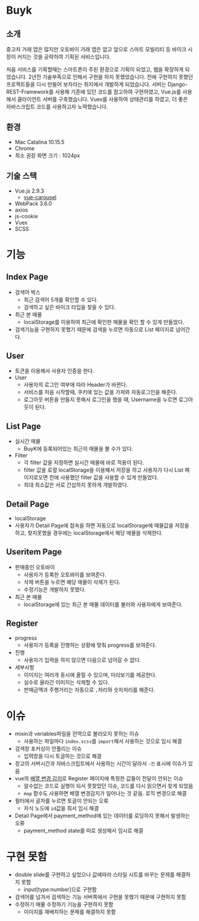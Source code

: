 # Buyk

## 소개

중고차 거래 앱은 많지만 오토바이 거래 앱은 없고 앞으로 스마트 모빌리티 등 바이크 시장이 커지는 것을 공략하여 기획된 서비스입니다. 

처음 서비스를 기획할때는 스마트폰이 주된 환경으로 기획이 되었고, 웹을 확장하게 되었습니다. 2년전 기술부족으로 인해서 구현을 하지 못했었습니다. 전에 구현하지 못했던 프로젝트들을 다시 만들어 보자라는 취지에서 개발하게 되었습니다. 서버는 Django-REST-Framework를 사용해 기존에 있던 코드를 참고하여 구현하였고, Vue.js를 사용해서 클라이언트 서버를 구축했습니다. Vuex를 사용하여 상태관리를 하였고, 더 좋은 자바스크립트 코드를 사용하고자 노력했습니다.

## 환경

- Mac Catalina 10.15.5
- Chrome 
- 최소 권장 화면 크기 : 1024px

## 기술 스택
- Vue.js 2.9.3
  - [vue-carousel](https://github.com/SSENSE/vue-carousel)
- WebPack 3.6.0
- axios
- js-cookie
- Vuex
- SCSS

# 기능

## Index Page

- 검색어 박스
  - 최근 검색어 5개를 확인할 수 있다.
  - 검색하고 싶은 바이크 타입을 찾을 수 있다.
- 최근 본 매물
  - localStorage를 이용하여 최근에 확인한 매물을 확인 할 수 있게 만들었다.
- 검색기능을 구현하지 못했기 때문에 검색을 누르면 자동으로 List 페이지로 넘어간다.

## User

- 토큰을 이용해서 사용자 인증을 한다.
- User
  - 사용자의 로그인 여부에 따라 Header가 바뀐다.
  - 서비스를 처음 시작할때, 쿠키에 있는 값을 가져와 자동로그인을 해준다.
  - 로그아웃 버튼을 만들지 못해서 로그인을 했을 때, Username을 누르면 로그아웃이 된다.

## List Page

- 실시간 매물
  - BuyK에 등록되어있는 최근의 매물을 볼 수가 있다.
- Filter
  - 각 filter 값을 지정하면 실시간 매물에 바로 적용이 된다.
  - filter 값을 로컬 localStorage을 이용해서 저장을 하고 사용자가 다시 List 페이지로오면 전에 사용했던 filter 값을 사용할 수 있게 만들었다.
  - 최대 최소값은 서로 간섭하지 못하게 개발하였다.

## Detail Page

-  localStorage
  - 사용자가 Detail Page에 접속을 하면 자동으로 localStorage에 매물값을 저장을 하고, 찾지못했을 경우에는 localStorage에서 해당 매물을 삭제한다.

## Useritem Page

- 판매중인 오토바이
  - 사용자가 등록한 오토바이를 보여준다.
  - 삭제 버튼을 누르면 해당 매물이 삭제가 된다.
  - 수정기능은 개발하지 못했다.
- 최근 본 매물
  - localStorage에 있는 최근 본 매물 데이터를 불러와 사용자에게 보여준다.

## Register

- progress
  - 사용자가 등록을 진행하는 상황에 맞춰 progress를 보여준다.
- 진행
  - 사용자가 입력을 하지 않으면 다음으로 넘어갈 수 없다.
- 세부사항
  - 이미지는 여러개 동시에 올릴 수 있으며, 미리보기를 제공한다.
  - 실수로 올라간 이미지는 삭제할 수 있다.
  - 판매금액과 주행거리는 자동으로 `,`처리와 숫자처리를 해준다.

# 이슈
- mixin과 veriables파일을 전역으로 불러오지 못하는 이슈
  - 사용하는 파일마다 `index.scss`를 `import`해서 사용하는 것으로 임시 해결
- 검색창 포커싱이 안풀리는 이슈
  - 입력창을 다시 토글하는 것으로 해결
- 장고의 서버시간과 자바스크립트에서 사용하는 시간이 달라서 `-전` 표시에 이슈가 있음
- vue의 [배열 변경 감지](https://kr.vuejs.org/v2/guide/list.html#%EA%B0%9D%EC%B2%B4-%EB%B3%80%EA%B2%BD-%EA%B0%90%EC%A7%80%EC%97%90-%EA%B4%80%ED%95%9C-%EC%A3%BC%EC%9D%98%EC%82%AC%ED%95%AD)로 Register 페이지에 특정한 값들이 전달이 안되는 이슈
  - 알수없는 코드로 실행이 되서 못찾았던 이슈, 코드를 다시 읽으면서 찾게 되었음
  - `map` 함수도 사용하면 배열 변경감지가 일어나는 것 같음. 로직 변경으로 해결
- 필터에서 글자를 누르면 토글이 안되는 오류
  - 자식 노드에 `id`값을 줘서 임시 해결
- Detail Page에서 payment_method에 있는 데이터를 로딩하지 못해서 발생하는 오류
  - payment_method state를 따로 생성해서 임시로 해결

# 구현 못함
- double slide를 구현하고 싶었으나 값에따라 스타일 시트를 바꾸는 문제를 해결하지 못함
  - input[type:number]으로 구현함
- 검색어를 넘겨서 검색하는 기능 서버쪽에서 구현을 못했기 때문에 구현하지 못함
- 수정하기 매물 수정하기 기능을 구현하지 못함
  - 이미지를 재배치하는 문제를 해결하지 못함

